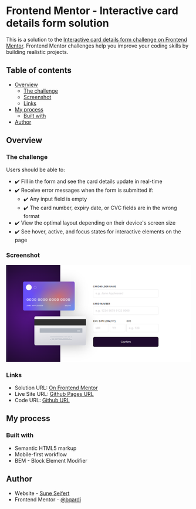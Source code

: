 # Frontend Mentor - Interactive card details form solution

This is a solution to the [Interactive card details form challenge on Frontend Mentor](https://www.frontendmentor.io/challenges/interactive-card-details-form-XpS8cKZDWw). Frontend Mentor challenges help you improve your coding skills by building realistic projects. 

## Table of contents

- [Overview](#overview)
  - [The challenge](#the-challenge)
  - [Screenshot](#screenshot)
  - [Links](#links)
- [My process](#my-process)
  - [Built with](#built-with)
- [Author](#author)

## Overview

### The challenge

Users should be able to:

- ✔️ Fill in the form and see the card details update in real-time
- ✔️ Receive error messages when the form is submitted if:
  - ✔️ Any input field is empty
  - ✔️ The card number, expiry date, or CVC fields are in the wrong format
- ✔️ View the optimal layout depending on their device's screen size
- ✔️ See hover, active, and focus states for interactive elements on the page

### Screenshot

![](./screenshot.png)

### Links

- Solution URL: [On Frontend Mentor](https://www.frontendmentor.io/challenges/)
- Live Site URL: [Github Pages URL](https://frontend-mentor-tasks.github.io/interactive-card-details-form/)
- Code URL: [Github URL](https://github.com/frontend-mentor-tasks/interactive-card-details-form)

## My process

### Built with

- Semantic HTML5 markup
- Mobile-first workflow
- BEM - Block Element Modifier

## Author

- Website - [Sune Seifert](https://bqardi.dk)
- Frontend Mentor - [@bqardi](https://www.frontendmentor.io/profile/bqardi)
